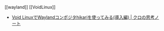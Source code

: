[[wayland]]
[[VoidLinux]]

- [Void LinuxでWaylandコンポジタhikariを使ってみる(導入編) | クロの思考ノート](http://note.kurodigi.com/voidlinux-hikari-install/)
